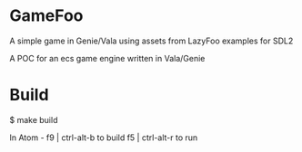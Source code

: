 # GameFoo

A simple game in Genie/Vala using assets from LazyFoo examples for SDL2

A POC for an ecs game engine written in Vala/Genie



# Build
$ make build

In Atom -
  f9 | ctrl-alt-b to build
  f5 | ctrl-alt-r to run

